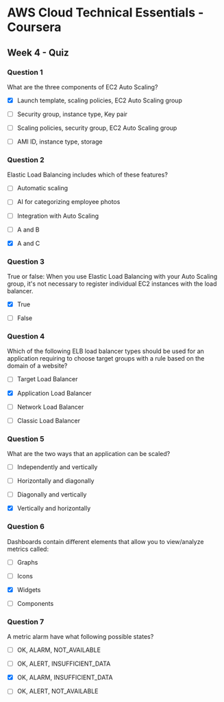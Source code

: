 # AWS Cloud Technical Essentials - Coursera

## Week 4 - Quiz

### Question 1

What are the three components of EC2 Auto Scaling?

- [x] Launch template, scaling policies, EC2 Auto Scaling group

- [ ] Security group, instance type, Key pair

- [ ] Scaling policies, security group, EC2 Auto Scaling group

- [ ] AMI ID, instance type, storage

### Question 2

Elastic Load Balancing includes which of these features?

- [ ] Automatic scaling

- [ ] AI for categorizing employee photos

- [ ] Integration with Auto Scaling

- [ ] A and B

- [x] A and C

### Question 3

True or false: When you use Elastic Load Balancing with your Auto Scaling group, it's not necessary to register individual EC2 instances with the load balancer.

- [x] True

- [ ] False

### Question 4

Which of the following ELB load balancer types should be used for an application requiring to choose target groups with a rule based on the domain of a website?

- [ ] Target Load Balancer

- [x] Application Load Balancer

- [ ] Network Load Balancer

- [ ] Classic Load Balancer

### Question 5

What are the two ways that an application can be scaled?

- [ ] Independently and vertically

- [ ] Horizontally and diagonally

- [ ] Diagonally and vertically

- [x] Vertically and horizontally

### Question 6

Dashboards contain different elements that allow you to view/analyze metrics called:

- [ ] Graphs

- [ ] Icons

- [x] Widgets

- [ ] Components

### Question 7

A metric alarm have what following possible states?

- [ ] OK, ALARM, NOT_AVAILABLE

- [ ] OK, ALERT, INSUFFICIENT_DATA

- [x] OK, ALARM, INSUFFICIENT_DATA

- [ ] OK, ALERT, NOT_AVAILABLE
